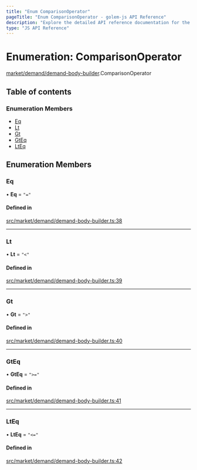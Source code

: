 ```yaml
---
title: "Enum ComparisonOperator"
pageTitle: "Enum ComparisonOperator - golem-js API Reference"
description: "Explore the detailed API reference documentation for the Enum ComparisonOperator within the golem-js SDK for the Golem Network."
type: "JS API Reference"
---
```

# Enumeration: ComparisonOperator

[market/demand/demand-body-builder](../modules/market_demand_demand_body_builder).ComparisonOperator

## Table of contents

### Enumeration Members

- [Eq](market_demand_demand_body_builder.ComparisonOperator#eq)
- [Lt](market_demand_demand_body_builder.ComparisonOperator#lt)
- [Gt](market_demand_demand_body_builder.ComparisonOperator#gt)
- [GtEq](market_demand_demand_body_builder.ComparisonOperator#gteq)
- [LtEq](market_demand_demand_body_builder.ComparisonOperator#lteq)

## Enumeration Members

### Eq

• **Eq** = ``"="``

#### Defined in

[src/market/demand/demand-body-builder.ts:38](https://github.com/golemfactory/golem-js/blob/570126bc/src/market/demand/demand-body-builder.ts#L38)

___

### Lt

• **Lt** = ``"<"``

#### Defined in

[src/market/demand/demand-body-builder.ts:39](https://github.com/golemfactory/golem-js/blob/570126bc/src/market/demand/demand-body-builder.ts#L39)

___

### Gt

• **Gt** = ``">"``

#### Defined in

[src/market/demand/demand-body-builder.ts:40](https://github.com/golemfactory/golem-js/blob/570126bc/src/market/demand/demand-body-builder.ts#L40)

___

### GtEq

• **GtEq** = ``">="``

#### Defined in

[src/market/demand/demand-body-builder.ts:41](https://github.com/golemfactory/golem-js/blob/570126bc/src/market/demand/demand-body-builder.ts#L41)

___

### LtEq

• **LtEq** = ``"<="``

#### Defined in

[src/market/demand/demand-body-builder.ts:42](https://github.com/golemfactory/golem-js/blob/570126bc/src/market/demand/demand-body-builder.ts#L42)
